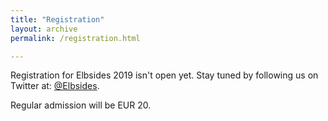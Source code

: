 ```yaml
---
title: "Registration"
layout: archive
permalink: /registration.html

---
```


Registration for Elbsides 2019 isn't open yet. Stay tuned by following
us on Twitter at: [@Elbsides](https://twitter.com/elbsides).

Regular admission will be EUR 20.
